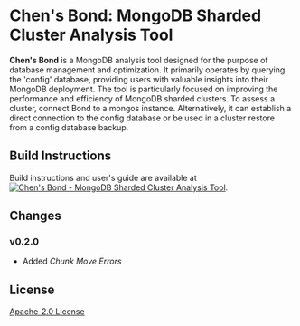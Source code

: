 # Chen's Bond: MongoDB Sharded Cluster Analysis Tool

**Chen's Bond** is a MongoDB analysis tool designed for the purpose of database management and optimization. It primarily operates by querying the 'config' database, providing users with valuable insights into their MongoDB deployment. The tool is particularly focused on improving the performance and efficiency of MongoDB sharded clusters.  To assess a cluster, connect Bond to a mongos instance. Alternatively, it can establish a direct connection to the config database or be used in a cluster restore from a config database backup.

## Build Instructions
Build instructions and user's guide are available at [![Chen's Bond - MongoDB Sharded Cluster Analysis Tool](https://img.youtube.com/vi/equz1z0igv0/0.jpg)](https://youtu.be/equz1z0igv0).

## Changes
### v0.2.0
- Added *Chunk Move Errors*

## License
[Apache-2.0 License](LICENSE)
